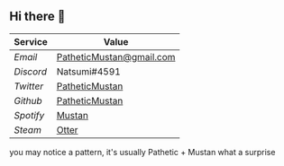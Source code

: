 ## Hi there 👋

| Service | Value |
| ------- | ----- |
| *Email* | PatheticMustan@gmail.com |
| *Discord* | Natsumi#4591 |
| *Twitter* | [PatheticMustan](https://twitter.com/PatheticMustan) |
| *Github* | [PatheticMustan](https://github.com/PatheticMustan) |
| *Spotify* | [Mustan](https://open.spotify.com/user/ecbz9s0yey2vjmvnopppyxd59) |
| *Steam* | [Otter](https://steamcommunity.com/id/OtterPlaysCSGO/) |

you may notice a pattern, it's usually Pathetic + Mustan
what a surprise

